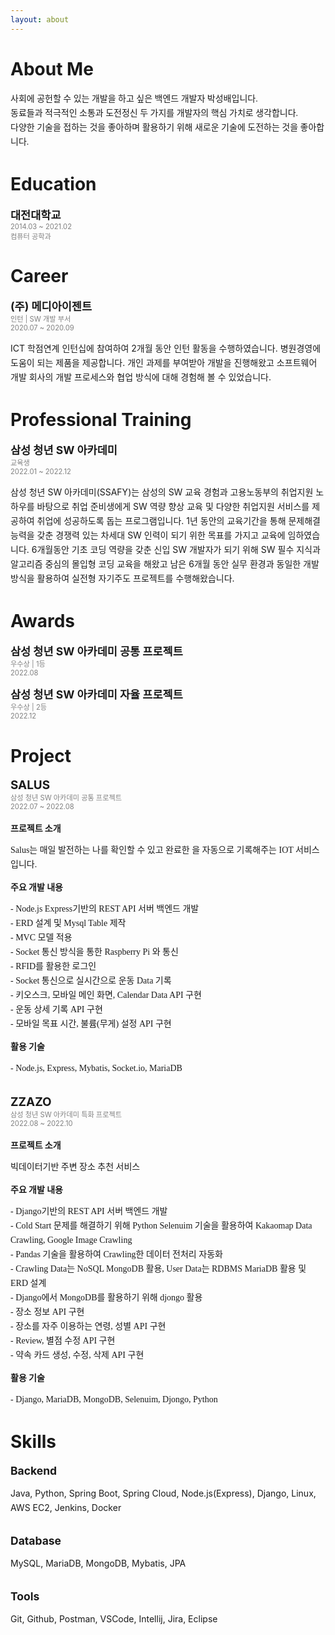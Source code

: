 ```yaml
---
layout: about 
---
```


<style>
@import url('https://cdn.rawgit.com/moonspam/NanumSquare/master/nanumsquare.css');
</style>


# About Me
<p style="line-height:23px; font-family: nanumsquare;">
사회에 공헌할 수 있는 개발을 하고 싶은 백엔드 개발자 박성배입니다.<br/>
동료들과 적극적인 소통과 도전정신 두 가지를 개발자의 핵심 가치로 생각합니다.<br/>
다양한 기술을 접하는 것을 좋아하며 활용하기 위해 새로운 기술에 도전하는 것을 좋아합니다.<br/>
</p>


# Education
<span style="font-size:125%"> <b>대전대학교</b> </span> <br/>
<span style="font-size:80%; color:gray"> 2014.03 ~ 2021.02 <br/> 컴퓨터 공학과 </span>


# Career
<span style="font-size:125%"> <b>(주) 메디아이젠트</b> </span> <br/>
<span style="font-size:80%; color:gray"> 인턴 | SW 개발 부서 <br/> 2020.07 ~ 2020.09 </span>
<p style="line-height:23px">
  ICT 학점연계 인턴십에 참여하여 2개월 동안 인턴 활동을 수행하였습니다.
  병원경영에 도움이 되는 제품을 제공합니다. 
  개인 과제를 부여받아 개발을 진행해왔고 소프트웨어 개발 회사의 개발 프로세스와 협업 방식에 대해 경험해 볼 수 있었습니다.
</p>


# Professional Training
<span style="font-size:125%"> <b>삼성 청년 SW 아카데미</b> </span> <br/>
<span style="font-size:80%; color:gray"> 교육생 <br/> 2022.01 ~ 2022.12  </span>
<p style="line-height:23px">
  삼성 청년 SW 아카데미(SSAFY)는 삼성의 SW 교육 경험과 고용노동부의 취업지원 노하우를 바탕으로 
  취업 준비생에게 SW 역량 향상 교육 및 다양한 취업지원 서비스를 제공하여 취업에 성공하도록 돕는 프로그램입니다.
  1년 동안의 교육기간을 통해 문제해결능력을 갖춘 경쟁력 있는 차세대 SW 인력이 되기 위한 목표를 가지고 교육에 임하였습니다.
  6개월동안 기초 코딩 역량을 갖춘 신입 SW 개발자가 되기 위해 SW 필수 지식과 알고리즘 중심의 몰입형 코딩 교육을 해왔고 
  남은 6개월 동안 실무 환경과 동일한 개발방식을 활용하여 실전형 자기주도 프로젝트를 수행해왔습니다.
</p>


# Awards
<span style="font-size:125%"> <b>삼성 청년 SW 아카데미 공통 프로젝트</b> </span> <br/>
<span style="font-size:80%; color:gray"> 우수상 | 1등 <br/> 2022.08  </span> <br/>


<span style="font-size:125%"> <b>삼성 청년 SW 아카데미 자율 프로젝트</b> </span> <br/>
<span style="font-size:80%; color:gray"> 우수상 | 2등<br/> 2022.12  </span>


# Project
<span style="font-size:135%"> <b> SALUS</b> </span> <br/>
<span style="font-size:80%; color:gray"> 삼성 청년 SW 아카데미 공통 프로젝트<br/> 2022.07 ~ 2022.08  </span> <br/> <br/>
<span style="font-size:100%"> <b>프로젝트 소개</b> </span> <br/>
<p style="line-height:23px; font-family: nanumsquare;">
  Salus는 매일 발전하는 나를 확인할 수 있고 완료한 을 자동으로 기록해주는 IOT 서비스입니다.
</p>
<span style="font-size:100%"> <b>주요 개발 내용</b> </span> <br/>
<p style="line-height:23px; font-family: nanumsquare;">
  - Node.js Express기반의 REST API 서버 백엔드 개발 <br/>
  - ERD 설계 및 Mysql Table 제작 <br/>
  - MVC 모델 적용 <br/>
  - Socket 통신 방식을 통한 Raspberry Pi 와 통신 <br/>
  - RFID를 활용한 로그인 <br/>
  - Socket 통신으로 실시간으로 운동 Data 기록 <br/>
  - 키오스크, 모바일 메인 화면, Calendar Data API 구현<br/>
  - 운동 상세 기록 API 구현<br/>
  - 모바일 목표 시간, 불륨(무게) 설정 API 구현<br/>
</p>
<span style="font-size:100%"> <b>활용 기술</b> </span> <br/>
<p style="line-height:23px; font-family: nanumsquare;">
  - Node.js, Express, Mybatis, Socket.io, MariaDB <br/>
</p>
<br/>
<span style="font-size:135%"> <b>ZZAZO</b> </span> <br/>
<span style="font-size:80%; color:gray"> 삼성 청년 SW 아카데미 특화 프로젝트<br/> 2022.08 ~ 2022.10  </span> <br/> <br/>
<span style="font-size:100%"> <b>프로젝트 소개</b> </span> <br/>
<p style="line-height:23px; font-family: nanumsquare;">
  빅데이터기반 주변 장소 추천 서비스
</p>
<span style="font-size:100%"> <b>주요 개발 내용</b> </span> <br/>
<p style="line-height:23px; font-family: nanumsquare;">
  - Django기반의 REST API 서버 백엔드 개발 <br/>
  - Cold Start 문제를 해결하기 위해 Python Selenuim 기술을 활용하여 Kakaomap Data Crawling, Google Image Crawling <br/>
  - Pandas 기술을 활용하여 Crawling한 데이터 전처리 자동화 <br/>
  - Crawling Data는 NoSQL MongoDB 활용, User Data는 RDBMS MariaDB 활용 및 ERD 설계<br/>
  - Django에서 MongoDB를 활용하기 위해 djongo 활용 <br/>
  - 장소 정보 API 구현  <br/>
  - 장소를 자주 이용하는 연령, 성별 API 구현<br/>
  - Review, 별점 수정 API 구현 <br/>
  - 약속 카드 생성, 수정, 삭제 API 구현 <br/>
</p>
<span style="font-size:100%"> <b>활용 기술</b> </span> <br/>
<p style="line-height:23px; font-family: nanumsquare;">
  - Django, MariaDB, MongoDB, Selenuim, Djongo, Python <br/>
</p>

# Skills
<span style="font-size:125%"> <b>Backend</b> </span> <br/>
<p style="line-height:23px">
Java, Python, Spring Boot, Spring Cloud, Node.js(Express), Django, Linux, AWS EC2, Jenkins, Docker
</p>
<br/>
<span style="font-size:125%"> <b>Database</b> </span> <br/>
<p style="line-height:23px">
MySQL, MariaDB, MongoDB, Mybatis, JPA
</p>
<br/>
<span style="font-size:125%"> <b>Tools</b> </span> <br/>
<p style="line-height:23px">
Git, Github, Postman, VSCode, Intellij, Jira, Eclipse
</p>
